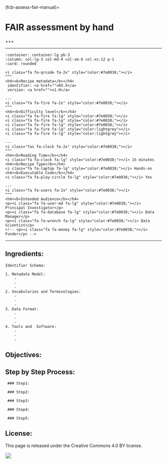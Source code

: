 (fcb-assess-fair-manual)=
# FAIR assessment by hand

+++
<br/>

----

````{panels}
:container: container-lg pb-3
:column: col-lg-3 col-md-4 col-sm-6 col-xs-12 p-1
:card: rounded

<i class="fa fa-qrcode fa-2x" style="color:#7e0038;"></i>
^^^
<h4><b>Recipe metadata</b></h4>
 identifier: <a href="">RX.X</a> 
 version: <a href="">v1.0</a>

---
<i class="fa fa-fire fa-2x" style="color:#7e0038;"></i>
^^^
<h4><b>Difficulty level</b></h4>
<i class="fa fa-fire fa-lg" style="color:#7e0038;"></i>
<i class="fa fa-fire fa-lg" style="color:#7e0038;"></i>
<i class="fa fa-fire fa-lg" style="color:#7e0038;"></i>
<i class="fa fa-fire fa-lg" style="color:lightgrey"></i>
<i class="fa fa-fire fa-lg" style="color:lightgrey"></i>

---
<i class="fas fa-clock fa-2x" style="color:#7e0038;"></i>
^^^
<h4><b>Reading Time</b></h4>
<i class="fa fa-clock fa-lg" style="color:#7e0038;"></i> 15 minutes
<h4><b>Recipe Type</b></h4>
<i class="fa fa-laptop fa-lg" style="color:#7e0038;"></i> Hands-on
<h4><b>Executable Code</b></h4>
<i class="fa fa-play-circle fa-lg" style="color:#7e0038;"></i> Yes

---
<i class="fa fa-users fa-2x" style="color:#7e0038;"></i>
^^^
<h4><b>Intended Audience</b></h4>
<p><i class="fa fa-user-md fa-lg" style="color:#7e0038;"></i> Principal Investigator</p>
<p><i class="fa fa-database fa-lg" style="color:#7e0038;"></i> Data Manager</p>
<p><i class="fa fa-wrench fa-lg" style="color:#7e0038;"></i> Data Scientist</p>
<!-- <p><i class="fa fa-money fa-lg" style="color:#7e0038;"></i> Funder</p> -->
````

___


## Ingredients:

    Identifier Schema:

    1. Metadata Model:
        -
        -
        -
    2. Vocabularies and Terminologies:
        -
        -
        -
    3. Data Format:
        -
        -
        -
    4. Tools and  Software:
        -
        -
        -
        

## Objectives:

## Step by Step Process:

     ### Step1:
     
     ### Step2:
     
     ### Step3:
     
     ### Step4:
     
     ### Step5:


## License:

This page is released under the Creative Commons 4.0 BY license.

<a href="https://creativecommons.org/licenses/by/4.0/"><img src="https://mirrors.creativecommons.org/presskit/buttons/80x15/png/by.png" height="20"/></a>